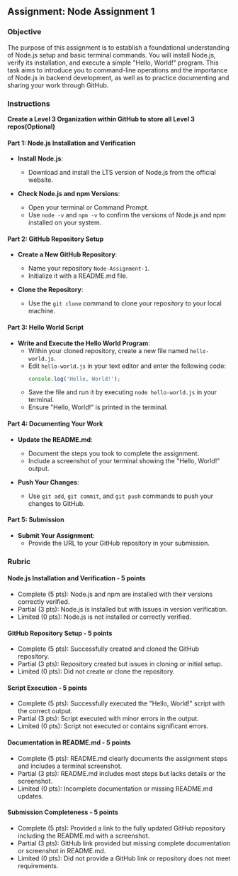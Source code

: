 ## Assignment: Node Assignment 1

### Objective

The purpose of this assignment is to establish a foundational understanding of Node.js setup and basic terminal commands. You will install Node.js, verify its installation, and execute a simple "Hello, World!" program. This task aims to introduce you to command-line operations and the importance of Node.js in backend development, as well as to practice documenting and sharing your work through GitHub.

### Instructions

**Create a Level 3 Organization within GitHub to store all Level 3 repos(Optional)**

#### Part 1: Node.js Installation and Verification

- **Install Node.js**:

  - Download and install the LTS version of Node.js from the official website.

- **Check Node.js and npm Versions**:
  - Open your terminal or Command Prompt.
  - Use `node -v` and `npm -v` to confirm the versions of Node.js and npm installed on your system.

#### Part 2: GitHub Repository Setup

- **Create a New GitHub Repository**:

  - Name your repository `Node-Assignment-1`.
  - Initialize it with a README.md file.

- **Clone the Repository**:
  - Use the `git clone` command to clone your repository to your local machine.

#### Part 3: Hello World Script

- **Write and Execute the Hello World Program**:
  - Within your cloned repository, create a new file named `hello-world.js`.
  - Edit `hello-world.js` in your text editor and enter the following code:
    ```js
    console.log('Hello, World!');
    ```
  - Save the file and run it by executing `node hello-world.js` in your terminal.
  - Ensure "Hello, World!" is printed in the terminal.

#### Part 4: Documenting Your Work

- **Update the README.md**:

  - Document the steps you took to complete the assignment.
  - Include a screenshot of your terminal showing the "Hello, World!" output.

- **Push Your Changes**:
  - Use `git add`, `git commit`, and `git push` commands to push your changes to GitHub.

#### Part 5: Submission

- **Submit Your Assignment**:
  - Provide the URL to your GitHub repository in your submission.

### Rubric

#### Node.js Installation and Verification - 5 points

- Complete (5 pts): Node.js and npm are installed with their versions correctly verified.
- Partial (3 pts): Node.js is installed but with issues in version verification.
- Limited (0 pts): Node.js is not installed or correctly verified.

#### GitHub Repository Setup - 5 points

- Complete (5 pts): Successfully created and cloned the GitHub repository.
- Partial (3 pts): Repository created but issues in cloning or initial setup.
- Limited (0 pts): Did not create or clone the repository.

#### Script Execution - 5 points

- Complete (5 pts): Successfully executed the "Hello, World!" script with the correct output.
- Partial (3 pts): Script executed with minor errors in the output.
- Limited (0 pts): Script not executed or contains significant errors.

#### Documentation in README.md - 5 points

- Complete (5 pts): README.md clearly documents the assignment steps and includes a terminal screenshot.
- Partial (3 pts): README.md includes most steps but lacks details or the screenshot.
- Limited (0 pts): Incomplete documentation or missing README.md updates.

#### Submission Completeness - 5 points

- Complete (5 pts): Provided a link to the fully updated GitHub repository including the README.md with a screenshot.
- Partial (3 pts): GitHub link provided but missing complete documentation or screenshot in README.md.
- Limited (0 pts): Did not provide a GitHub link or repository does not meet requirements.
